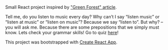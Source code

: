 Small React project inspired by ["Green Forest" article](http://greenforest.com.ua/journal/read/must-know-prepositions-3). 

Tell me, do you listen to music every day? 
Why can’t I say “listen music” or “listen at music” or “listen on music”? Because we say “listen to”. But why? – you will ask me. Because there are some prepositions that we simply must know.
Lets check your grammar skills! Go to quiz [here](https://khrystyna.github.io/must-known-prepositions/)!

This project was bootstrapped with [Create React App](https://github.com/facebookincubator/create-react-app).

